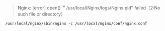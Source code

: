 > Nginx: [error] open() ＂/usr/local/Nginx/logs/Nginx.pid" failed（2:No such file or directory）

```
/usr/local/nginx/sbin/nginx -c /usr/local/nginx/conf/nginx.conf

```